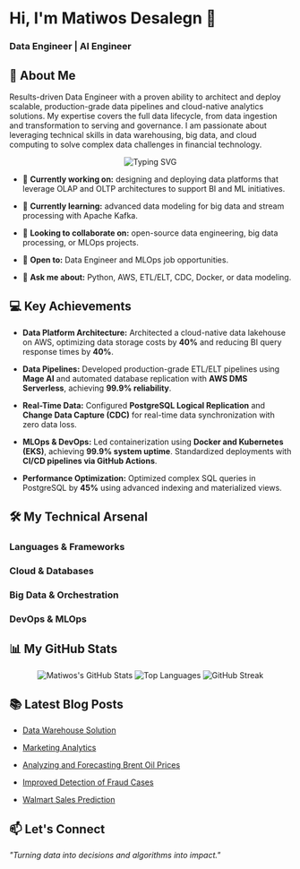 # Hi, I'm Matiwos Desalegn 👋

### Data Engineer | AI Engineer

## 🚀 About Me

Results-driven Data Engineer with a proven ability to architect and deploy scalable, production-grade data pipelines and cloud-native analytics solutions. My expertise covers the full data lifecycle, from data ingestion and transformation to serving and governance. I am passionate about leveraging technical skills in data warehousing, big data, and cloud computing to solve complex data challenges in financial technology.

<div align="center">
<img src="<https://www.google.com/search?q=https://readme-typing-svg.demolab.com%3Ffont%3DFira%2BCode%26pause%3D1000%26color%3D00CCFF%26center%3Dtrue%26vCenter%3Dtrue%26width%3D435%26lines%3DArchitecting%2BCloud-Native%2BData%2BPlatforms%3BBuilding%2BETL%252FELT%2BPipelines%3BMLOps%2B%2526%2BFeature%2BEngineering>" alt="Typing SVG" />
</div>

* 🔭 **Currently working on:** designing and deploying data platforms that leverage OLAP and OLTP architectures to support BI and ML initiatives.

* 🌱 **Currently learning:** advanced data modeling for big data and stream processing with Apache Kafka.

* 👯 **Looking to collaborate on:** open-source data engineering, big data processing, or MLOps projects.

* 💼 **Open to:** Data Engineer and MLOps job opportunities.

* 💬 **Ask me about:** Python, AWS, ETL/ELT, CDC, Docker, or data modeling.

## 💻 Key Achievements

* **Data Platform Architecture:** Architected a cloud-native data lakehouse on AWS, optimizing data storage costs by **40%** and reducing BI query response times by **40%**.

* **Data Pipelines:** Developed production-grade ETL/ELT pipelines using **Mage AI** and automated database replication with **AWS DMS Serverless**, achieving **99.9% reliability**.

* **Real-Time Data:** Configured **PostgreSQL Logical Replication** and **Change Data Capture (CDC)** for real-time data synchronization with zero data loss.

* **MLOps & DevOps:** Led containerization using **Docker and Kubernetes (EKS)**, achieving **99.9% system uptime**. Standardized deployments with **CI/CD pipelines via GitHub Actions**.

* **Performance Optimization:** Optimized complex SQL queries in PostgreSQL by **45%** using advanced indexing and materialized views.

## 🛠️ My Technical Arsenal

### Languages & Frameworks

### Cloud & Databases

### Big Data & Orchestration

### DevOps & MLOps

## 📊 My GitHub Stats

<p align="center">
<img src="<https://www.google.com/search?q=https://github-readme-stats.vercel.app/api%3Fusername%3Dmatidesalegn%26show_icons%3Dtrue%26theme%3Dradical%26hide_rank%3Dfalse>" alt="Matiwos's GitHub Stats" />
<img src="<https://github-readme-stats.vercel.app/api/top-langs/?username=matidesalegn&layout=compact&theme=radical>" alt="Top Languages" />
<img src="<https://www.google.com/search?q=https://github-readme-streak-stats.herokuapp.com/%3Fuser%3Dmatidesalegn%26theme%3Dradical>" alt="GitHub Streak" />
</p>

## 📚 Latest Blog Posts

* [Data Warehouse Solution](https://medium.com/@mathiwossilvio/data-warehouse-solution-7698dcfba8ad)

* [Marketing Analytics](https://medium.com/@mathiwossilvio/marketing-analytics-0e3e26fc0bac)

* [Analyzing and Forecasting Brent Oil Prices](https://medium.com/@mathiwossilvio/analyzing-and-forecasting-brent-oil-prices-a-comprehensive-time-series-approach-aabd32de7792)

* [Improved Detection of Fraud Cases](https://medium.com/@mathiwossilvio/improved-detection-of-fraud-cases-in-e-commerce-and-bank-transactions-b0144c49d059)

* [Walmart Sales Prediction](https://medium.com/@mathiwossilvio/walmart-sales-prediction-94a51a4d7b79)

## 📫 Let's Connect

*"Turning data into decisions and algorithms into impact."*
